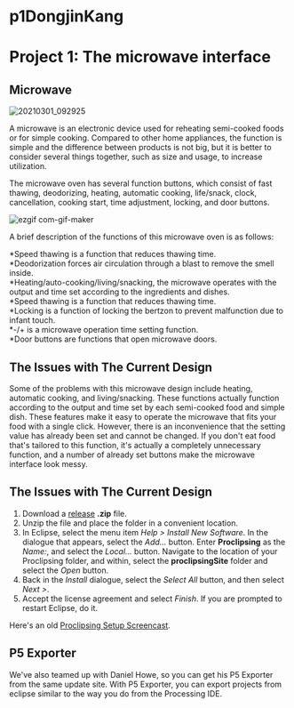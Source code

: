 # p1DongjinKang
# Project 1: The microwave interface

## Microwave

![20210301_092925](https://user-images.githubusercontent.com/79811377/109439720-d696ce80-7a72-11eb-853b-ecefbd861822.jpg)

A microwave is an electronic device used for reheating semi-cooked foods or for simple cooking.  Compared to other home appliances, the function is simple and the difference between products is not big, but it is better to consider several things together, such as size and usage, to increase utilization.

The microwave oven has several function buttons, which consist of fast thawing, deodorizing, heating, automatic cooking, life/snack, clock, cancellation, cooking start, time adjustment, locking, and door buttons.

![ezgif com-gif-maker](https://user-images.githubusercontent.com/79811377/109444295-4790b300-7a80-11eb-84dd-1b7978cd93ce.gif)

A brief description of the functions of this microwave oven is as follows:

*Speed thawing is a function that reduces thawing time.\
*Deodorization forces air circulation through a blast to remove the smell inside.\
*Heating/auto-cooking/living/snacking, the microwave operates with the output and time set according to the ingredients and dishes.\
*Speed thawing is a function that reduces thawing time.\
*Locking is a function of locking the bertzon to prevent malfunction due to infant touch.\
*-/+ is a microwave operation time setting function.\
*Door buttons are functions that open microwave doors.

## The Issues with The Current Design 

Some of the problems with this microwave design include heating, automatic cooking, and living/snacking. These functions actually function according to the output and time set by each semi-cooked food and simple dish. These features make it easy to operate the microwave that fits your food with a single click. However, there is an inconvenience that the setting value has already been set and cannot be changed. If you don't eat food that's tailored to this function, it's actually a completely unnecessary function, and a number of already set buttons make the microwave interface look messy.

## The Issues with The Current Design 

1. Download a [release](https://github.com/ybakos/proclipsing/releases) **.zip** file.
2. Unzip the file and place the folder in a convenient location.
3. In Eclipse, select the menu item _Help > Install New Software_. In the dialogue that appears, select the _Add..._ button. Enter **Proclipsing** as the _Name:_, and select the _Local..._ button. Navigate to the location of your Proclipsing folder, and within, select the **proclipsingSite** folder and select the _Open_ button.
4. Back in the _Install_ dialogue, select the _Select All_ button, and then select _Next >_.
5. Accept the license agreement and select _Finish_. If you are prompted to restart Eclipse, do it.

Here's an old [Proclipsing Setup Screencast](https://vimeo.com/19076476).

## P5 Exporter

We've also teamed up with Daniel Howe, so you can get his P5 Exporter from the same update site. With P5 Exporter, you can export projects from eclipse similar to the way you do from the Processing IDE.
